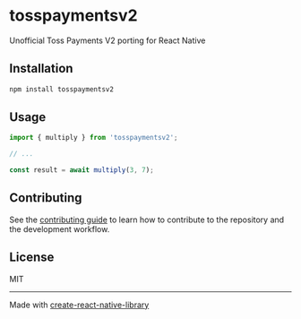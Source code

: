 # tosspaymentsv2

Unofficial Toss Payments V2 porting for React Native

## Installation

```sh
npm install tosspaymentsv2
```

## Usage


```js
import { multiply } from 'tosspaymentsv2';

// ...

const result = await multiply(3, 7);
```


## Contributing

See the [contributing guide](CONTRIBUTING.md) to learn how to contribute to the repository and the development workflow.

## License

MIT

---

Made with [create-react-native-library](https://github.com/callstack/react-native-builder-bob)

